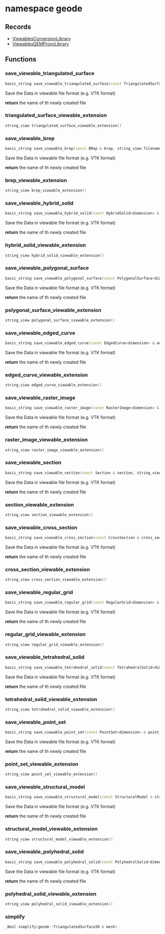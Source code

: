 # namespace geode



## Records

* [ViewablesConversionLibrary](ViewablesConversionLibrary.md)
* [ViewablesQEMProxyLibrary](ViewablesQEMProxyLibrary.md)


## Functions

### save_viewable_triangulated_surface

```cpp
basic_string save_viewable_triangulated_surface(const TriangulatedSurface<dimension> & triangulated_surface, string_view filename_without_extension)
```


 Save the Data in viewable file format (e.g. VTK format)

**return** the name of th newly created file

### triangulated_surface_viewable_extension

```cpp
string_view triangulated_surface_viewable_extension()
```


### save_viewable_brep

```cpp
basic_string save_viewable_brep(const BRep & brep, string_view filename_without_extension)
```


 Save the Data in viewable file format (e.g. VTK format)

**return** the name of th newly created file

### brep_viewable_extension

```cpp
string_view brep_viewable_extension()
```


### save_viewable_hybrid_solid

```cpp
basic_string save_viewable_hybrid_solid(const HybridSolid<dimension> & hybrid_solid, string_view filename_without_extension)
```


 Save the Data in viewable file format (e.g. VTK format)

**return** the name of th newly created file

### hybrid_solid_viewable_extension

```cpp
string_view hybrid_solid_viewable_extension()
```


### save_viewable_polygonal_surface

```cpp
basic_string save_viewable_polygonal_surface(const PolygonalSurface<dimension> & polygonal_surface, string_view filename_without_extension)
```


 Save the Data in viewable file format (e.g. VTK format)

**return** the name of th newly created file

### polygonal_surface_viewable_extension

```cpp
string_view polygonal_surface_viewable_extension()
```


### save_viewable_edged_curve

```cpp
basic_string save_viewable_edged_curve(const EdgedCurve<dimension> & edged_curve, string_view filename_without_extension)
```


 Save the Data in viewable file format (e.g. VTK format)

**return** the name of th newly created file

### edged_curve_viewable_extension

```cpp
string_view edged_curve_viewable_extension()
```


### save_viewable_raster_image

```cpp
basic_string save_viewable_raster_image(const RasterImage<dimension> & raster_image, string_view filename_without_extension)
```


 Save the Data in viewable file format (e.g. VTK format)

**return** the name of th newly created file

### raster_image_viewable_extension

```cpp
string_view raster_image_viewable_extension()
```


### save_viewable_section

```cpp
basic_string save_viewable_section(const Section & section, string_view filename_without_extension)
```


 Save the Data in viewable file format (e.g. VTK format)

**return** the name of th newly created file

### section_viewable_extension

```cpp
string_view section_viewable_extension()
```


### save_viewable_cross_section

```cpp
basic_string save_viewable_cross_section(const CrossSection & cross_section, string_view filename_without_extension)
```


 Save the Data in viewable file format (e.g. VTK format)

**return** the name of th newly created file

### cross_section_viewable_extension

```cpp
string_view cross_section_viewable_extension()
```


### save_viewable_regular_grid

```cpp
basic_string save_viewable_regular_grid(const RegularGrid<dimension> & regular_grid, string_view filename_without_extension)
```


 Save the Data in viewable file format (e.g. VTK format)

**return** the name of th newly created file

### regular_grid_viewable_extension

```cpp
string_view regular_grid_viewable_extension()
```


### save_viewable_tetrahedral_solid

```cpp
basic_string save_viewable_tetrahedral_solid(const TetrahedralSolid<dimension> & tetrahedral_solid, string_view filename_without_extension)
```


 Save the Data in viewable file format (e.g. VTK format)

**return** the name of th newly created file

### tetrahedral_solid_viewable_extension

```cpp
string_view tetrahedral_solid_viewable_extension()
```


### save_viewable_point_set

```cpp
basic_string save_viewable_point_set(const PointSet<dimension> & point_set, string_view filename_without_extension)
```


 Save the Data in viewable file format (e.g. VTK format)

**return** the name of th newly created file

### point_set_viewable_extension

```cpp
string_view point_set_viewable_extension()
```


### save_viewable_structural_model

```cpp
basic_string save_viewable_structural_model(const StructuralModel & structural_model, string_view filename_without_extension)
```


 Save the Data in viewable file format (e.g. VTK format)

**return** the name of th newly created file

### structural_model_viewable_extension

```cpp
string_view structural_model_viewable_extension()
```


### save_viewable_polyhedral_solid

```cpp
basic_string save_viewable_polyhedral_solid(const PolyhedralSolid<dimension> & polyhedral_solid, string_view filename_without_extension)
```


 Save the Data in viewable file format (e.g. VTK format)

**return** the name of th newly created file

### polyhedral_solid_viewable_extension

```cpp
string_view polyhedral_solid_viewable_extension()
```


### simplify

```cpp
_Bool simplify(geode::TriangulatedSurface3D & mesh)
```




